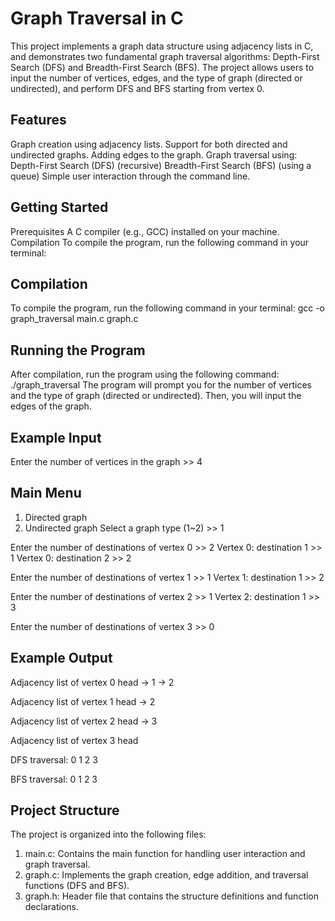 # Graph Traversal in C
This project implements a graph data structure using adjacency lists in C, 
and demonstrates two fundamental graph traversal algorithms: Depth-First Search (DFS) and Breadth-First Search (BFS). 
The project allows users to input the number of vertices, edges, and the type of graph (directed or undirected), and perform DFS and BFS starting from vertex 0.

## Features
Graph creation using adjacency lists.
Support for both directed and undirected graphs.
Adding edges to the graph.
Graph traversal using:
Depth-First Search (DFS) (recursive)
Breadth-First Search (BFS) (using a queue)
Simple user interaction through the command line.

## Getting Started
Prerequisites
A C compiler (e.g., GCC) installed on your machine.
Compilation
To compile the program, run the following command in your terminal:

## Compilation
To compile the program, run the following command in your terminal:
gcc -o graph_traversal main.c graph.c

## Running the Program
After compilation, run the program using the following command:
./graph_traversal
The program will prompt you for the number of vertices and the type of graph (directed or undirected). 
Then, you will input the edges of the graph.

## Example Input
Enter the number of vertices in the graph >> 4

## Main Menu
1. Directed graph
2. Undirected graph
Select a graph type (1~2) >> 1

Enter the number of destinations of vertex 0 >> 2
Vertex 0: destination 1 >> 1
Vertex 0: destination 2 >> 2

Enter the number of destinations of vertex 1 >> 1
Vertex 1: destination 1 >> 2

Enter the number of destinations of vertex 2 >> 1
Vertex 2: destination 1 >> 3

Enter the number of destinations of vertex 3 >> 0


## Example Output
Adjacency list of vertex 0
 head -> 1 -> 2

Adjacency list of vertex 1
 head -> 2

Adjacency list of vertex 2
 head -> 3

Adjacency list of vertex 3
 head 

DFS traversal: 0 1 2 3 

BFS traversal: 0 1 2 3


## Project Structure
The project is organized into the following files:

1. main.c: Contains the main function for handling user interaction and graph traversal.
2. graph.c: Implements the graph creation, edge addition, and traversal functions (DFS and BFS).
3. graph.h: Header file that contains the structure definitions and function declarations.
